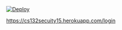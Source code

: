 <a href="https://heroku.com/deploy">
  <img src="https://www.herokucdn.com/deploy/button.svg" alt="Deploy">
</a>


https://cs132secuity15.herokuapp.com/login
